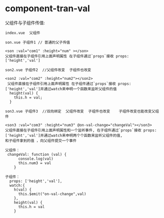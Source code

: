 # component-tran-val
父组件与子组件传值: 

    index.vue  父组件
    
    son.vue 子组件1 // 普通的父子传值
    
    <son :val="com1" :height="num" ></son>
    父组件直接在子组件引用上面声明属性 在子组件通过`props`接收 props:['height','val']
    
    son2.vue 子组件2  //父组件改变  子组件也改变
    
    <son2 :val="com2" :height="num2"></son2>
     父组件直接在子组件引用上面声明属性 在子组件通过`props`接收 props:['height','val']并通过watch来申明一个函数来监听父组件的值
      height(val) {
        this.h = val;
      }
    
    son3.vue 子组件3  //双向绑定  父组件改变  子组件也改变    子组件改变也能改变父组件
    
    <son3 :val="com3" :height="num3" @on-val-change="changeVal"></son3>
    父组件直接在子组件引用上面声明属性和一个监听事件, 在子组件通过`props`接收 props:['height','val']并通过watch来申明两个个函数来监听父组件的值,
    和子组件拿到的值 ，向父组件提交一个事件
    
    父组件：
     changeVal: function (val) {
          console.log(val)
          this.num3 = val
        }
    
    子组件：
      props: ['height','val'],
      watch:{
        h(val) {
          this.$emit("on-val-change",val)
        },
        height(val) {
          this.h = val
        }
